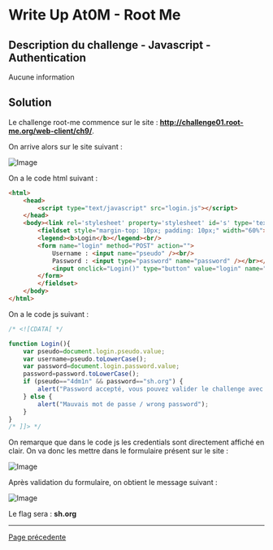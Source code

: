 # Write Up At0M - Root Me

## Description du challenge - Javascript - Authentication

Aucune information 

## Solution

Le challenge root-me commence sur le site : <b><u>http://challenge01.root-me.org/web-client/ch9/</u></b>.

On arrive alors sur le site suivant :

![Image](https://marc-emmanuel9.github.io/Root%20Me/WEB%20-%20Client/Javascript%20-%20Authentication/Ressources/Photo_site.jpg)

On a le code html suivant :

```html
<html>
    <head>
        <script type="text/javascript" src="login.js"></script>
    </head>
    <body><link rel='stylesheet' property='stylesheet' id='s' type='text/css' href='/template/s.css' media='all' /><iframe id='iframe' src='https://www.root-me.org/?page=externe_header'></iframe>
        <fieldset style="margin-top: 10px; padding: 10px;" width="60%">
	    <legend><b>Login</b></legend><br/>
	    <form name="login" method="POST" action="">
	        Username : <input name="pseudo" /><br/>
	        Password : <input type="password" name="password" /></br></br>
	        <input onclick="Login()" type="button" value="login" name="button" />
	    </form>
        </fieldset>
    </body>
</html>
```

On a le code js suivant :

```javascript
/* <![CDATA[ */

function Login(){
	var pseudo=document.login.pseudo.value;
	var username=pseudo.toLowerCase();
	var password=document.login.password.value;
	password=password.toLowerCase();
	if (pseudo=="4dm1n" && password=="sh.org") {
	    alert("Password accepté, vous pouvez valider le challenge avec ce mot de passe.\nYou an validate the challenge using this password.");
	} else { 
	    alert("Mauvais mot de passe / wrong password"); 
	}
}
/* ]]> */ 
```

On remarque que dans le code js les credentials sont directement affiché en clair. On va donc les mettre dans le formulaire présent sur le site : 

![Image](https://marc-emmanuel9.github.io/Root%20Me/WEB%20-%20Client/Javascript%20-%20Authentication/Ressources/Photo_form_remplie.jpg)

Après validation du formulaire, on obtient le message suivant : 

![Image](https://marc-emmanuel9.github.io/Root%20Me/WEB%20-%20Client/Javascript%20-%20Authentication/Ressources/Photo_flag.jpg)

Le flag sera : <b>sh.org</b>

-------------
[Page précedente](https://marc-emmanuel9.github.io/Root%20Me/)